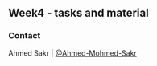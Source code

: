 ## Week4 - tasks and material

[//]: # (- ### Design Pattern)

[//]: # ()
[//]: # (    - #### Tasks)

[//]: # (        - [Bank System]&#40;OOP_Task1&#41;)

[//]: # (        - [Online Shop]&#40;OOP_Task2&#41;)

[//]: # (    - #### Resources)

[//]: # (        - [java-oops-concepts]&#40;https://www.javatpoint.com/java-oops-concepts&#41;)

[//]: # ()

[//]: # (- ### Unit Testing)

[//]: # ()
[//]: # (    - #### Resources)

[//]: # ()
[//]: # (        - [Git_Control_Version]&#40;Git_Controle_Version&#41;)

### Contact
Ahmed Sakr | [@Ahmed-Mohmed-Sakr](https://github.com/Ahmed-Mohmed-Sakr)
